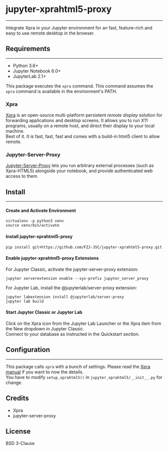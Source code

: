# jupyter-xprahtml5-proxy
--------------------------
Integrate Xpra in your Jupyter environment for an fast, feature-rich and easy to use remote desktop in the browser.

## Requirements
---------------

- Python 3.6+
- Jupyter Notebook 6.0+
- JupyterLab 2.1+

This package executes the `xpra` command. This command assumes the `xpra` command is available in the environment's PATH.


### Xpra
[Xpra](https://xpra.org/) is an open-source multi-platform persistent *remote display* solution for forwarding applications and desktop screens. It allows you to run X11 programs, usually on a remote host, and direct their display to your local machine.  
Best of it. It is fast, fast, fast and comes with a build-in html5 client to allow remote.

### Jupyter-Server-Proxy
[Jupyter-Server-Proxy](https://jupyter-server-proxy.readthedocs.io) lets you run arbitrary external processes (such as Xpra-HTML5) alongside your notebook, and provide authenticated web access to them.

## Install 
----------

#### Create and Activate Environment

```
virtualenv -p python3 venv
source venv/bin/activate
```

#### Install jupyter-xprahtml5-proxy

```
pip install git+https://github.com/FZJ-JSC/jupyter-xprahtml5-proxy.git
```

#### Enable jupyter-xprahtml5-proxy Extensions

For Jupyter Classic, activate the jupyter-server-proxy extension:
```
jupyter serverextension enable --sys-prefix jupyter_server_proxy
```

For Jupyter Lab, install the @jupyterlab/server-proxy extension:
```
jupyter labextension install @jupyterlab/server-proxy
jupyter lab build
```

#### Start Jupyter Classic or Jupyter Lab

Click on the Xpra icon from the Jupyter Lab Launcher or the Xpra item from the New dropdown in Jupyter Classic.  
Connect to your database as instructed in the Quickstart section.

## Configuration
----------------

This package calls `xpra` with a bunch of settings. Please read the [Xpra manual](https://xpra.org/manual.html) if you want to now the details.  
You have to modify `setup_xprahtml5()` in `jupyter_xprahtml5/__init__.py` for change.

## Credits
- Xpra
- jupyter-server-proxy

## License
BSD 3-Clause
